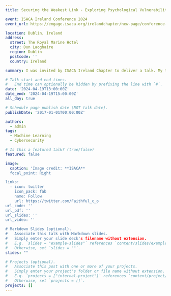 ```yaml
---
title: Securing the Weakest Link - Exploring Psychological Vulnerabilities in Phishing Emails with Large Language Models

event: ISACA Ireland Conference 2024
event_url: https://engage.isaca.org/irelandchapter/new-page/conference-2022178

location: Dublin, Ireland
address:
  street: The Royal Marine Hotel
  city: Dun Laoghaire
  region: Dublin
  postcode: ''
  country: Ireland

summary: I was invited by ISACA Ireland Chapter to deliver a talk. My talk was on how large language models can be leveraged to detect psychological vulnerabilities in phishing emails.

# Talk start and end times.
#   End time can optionally be hidden by prefixing the line with `#`.
date: '2024-04-19T13:00:00Z'
date_end: '2024-04-19T15:00:00Z'
all_day: true

# Schedule page publish date (NOT talk date).
publishDate: '2017-01-01T00:00:00Z'

authors:
  - admin
tags:
  - Machine Learning
  - Cybersecurity

# Is this a featured talk? (true/false)
featured: false

image:
  caption: 'Image credit: **ISACA**
  focal_point: Right

links:
  - icon: twitter
    icon_pack: fab
    name: Follow
    url: https://twitter.com/Faithful_c_o
url_code: ''
url_pdf: ''
url_slides: ''
url_video: ''

# Markdown Slides (optional).
#   Associate this talk with Markdown slides.
#   Simply enter your slide deck's filename without extension.
#   E.g. `slides = "example-slides"` references `content/slides/example-slides.md`.
#   Otherwise, set `slides = ""`.
slides: ""

# Projects (optional).
#   Associate this post with one or more of your projects.
#   Simply enter your project's folder or file name without extension.
#   E.g. `projects = ["internal-project"]` references `content/project/deep-learning/index.md`.
#   Otherwise, set `projects = []`.
projects: []
---
```

